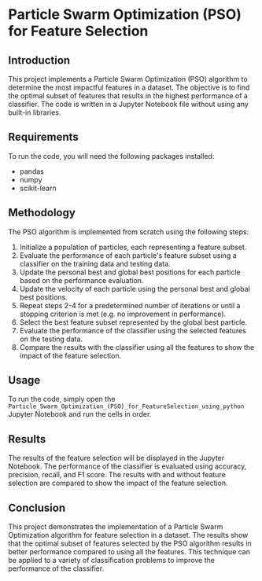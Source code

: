 # Particle Swarm Optimization (PSO) for Feature Selection

## Introduction

This project implements a Particle Swarm Optimization (PSO) algorithm to determine the most impactful features in a dataset. The objective is to find the optimal subset of features that results in the highest performance of a classifier. The code is written in a Jupyter Notebook file without using any built-in libraries.

## Requirements

To run the code, you will need the following packages installed:
- pandas
- numpy
- scikit-learn

## Methodology

The PSO algorithm is implemented from scratch using the following steps:

1. Initialize a population of particles, each representing a feature subset.
2. Evaluate the performance of each particle's feature subset using a classifier on the training data and testing data.
3. Update the personal best and global best positions for each particle based on the performance evaluation.
4. Update the velocity of each particle using the personal best and global best positions.
5. Repeat steps 2-4 for a predetermined number of iterations or until a stopping criterion is met (e.g. no improvement in performance).
6. Select the best feature subset represented by the global best particle.
7. Evaluate the performance of the classifier using the selected features on the testing data.
8. Compare the results with the classifier using all the features to show the impact of the feature selection.

## Usage

To run the code, simply open the `Particle_Swarm_Optimization_(PSO)_for_FeatureSelection_using_python` Jupyter Notebook and run the cells in order.

## Results

The results of the feature selection will be displayed in the Jupyter Notebook. The performance of the classifier is evaluated using accuracy, precision, recall, and F1 score. The results with and without feature selection are compared to show the impact of the feature selection.

## Conclusion

This project demonstrates the implementation of a Particle Swarm Optimization algorithm for feature selection in a dataset. The results show that the optimal subset of features selected by the PSO algorithm results in better performance compared to using all the features. This technique can be applied to a variety of classification problems to improve the performance of the classifier.

